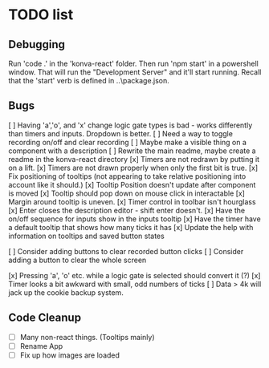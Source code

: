 # TODO list

## Debugging

Run 'code .' in the 'konva-react' folder.  Then run 'npm start' in a powershell window.  That will run the "Development Server"
and it'll start running.  Recall that the 'start' verb is defined in ..\package.json.

## Bugs

  [ ] Having 'a','o', and 'x' change logic gate types is bad - works differently than timers and inputs.  Dropdown is better.
  [ ] Need a way to toggle recording on/off and clear recording
  [ ] Maybe make a visible thing on a component with a description
  [ ] Rewrite the main readme, maybe create a readme in the konva-react directory
  [x] Timers are not redrawn by putting it on a lift.
  [x] Timers are not drawn properly when only the first bit is true.
  [x] Fix positioning of tooltips (not appearing to take relative positioning into account like it should.)
  [x] Tooltip Position doesn't update after component is moved
  [x] Tooltip should pop down on mouse click in interactable
  [x] Margin around tooltip is uneven.
  [x] Timer control in toolbar isn't hourglass
  [x] Enter closes the description editor - shift enter doesn't.
  [x] Have the on/off sequence for inputs show in the inputs tooltip
  [x] Have the timer have a default tooltip that shows how many ticks it has
  [x] Update the help with information on tooltips and saved button states

  [ ] Consider adding buttons to clear recorded button clicks
  [ ] Consider adding a button to clear the whole screen

  [x] Pressing 'a', 'o' etc. while a logic gate is selected should convert it (?)
  [x] Timer looks a bit awkward with small, odd numbers of ticks
  [ ] Data > 4k will jack up the cookie backup system.

## Code Cleanup

- [ ] Many non-react things.  (Tooltips mainly)
- [ ] Rename App
- [ ] Fix up how images are loaded
